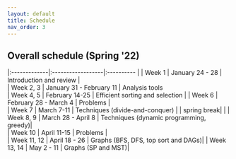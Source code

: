 ```yaml
---
layout: default 
title: Schedule
nav_order: 3
---
```


## Overall schedule (Spring '22)

|:-------------|:------------------|:---------- |
| Week 1       |  January 24 - 28    | Introduction and review |                  
| Week 2, 3    |  January 31 - February 11 | Analysis tools                  
| Week 4, 5    |  February 14-25   | Efficient sorting and selection |
| Week 6       |  February 28 - March 4      | Problems     |                 
| Week 7       |  March 7-11  | Techniques (divide-and-conquer) | 
| spring break|   | 
| Week 8, 9    |  March 28 - April 8  | Techniques (dynamic programming, greedy)|          
| Week 10      |  April 11-15  |  Problems    |                     
| Week 11, 12  |  April 18 - 26 | Graphs  (BFS, DFS, top sort and DAGs)|
| Week 13, 14  |  May 2 - 11 | Graphs (SP and MST)|

